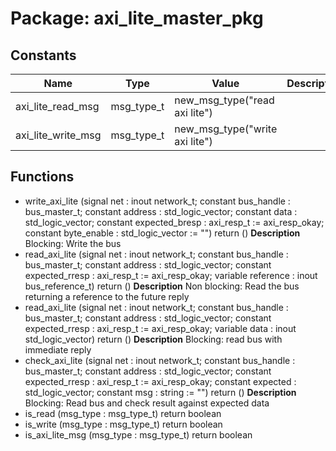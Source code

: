 # Package: axi_lite_master_pkg

## Constants

| Name               | Type       | Value                           | Description |
| ------------------ | ---------- | ------------------------------- | ----------- |
| axi_lite_read_msg  | msg_type_t |  new_msg_type("read axi lite")  |             |
| axi_lite_write_msg | msg_type_t |  new_msg_type("write axi lite") |             |
## Functions
- write_axi_lite <font id="function_arguments">(signal net : inout network_t; constant bus_handle : bus_master_t; constant address : std_logic_vector; constant data : std_logic_vector; constant expected_bresp : axi_resp_t := axi_resp_okay; constant byte_enable : std_logic_vector := "") </font> <font id="function_return">return ()</font>
**Description**
Blocking: Write the bus
- read_axi_lite <font id="function_arguments">(signal net : inout network_t; constant bus_handle : bus_master_t; constant address : std_logic_vector; constant expected_rresp : axi_resp_t := axi_resp_okay; variable reference : inout bus_reference_t) </font> <font id="function_return">return ()</font>
**Description**
Non blocking: Read the bus returning a reference to the future reply
- read_axi_lite <font id="function_arguments">(signal net : inout network_t; constant bus_handle : bus_master_t; constant address : std_logic_vector; constant expected_rresp : axi_resp_t := axi_resp_okay; variable data : inout std_logic_vector) </font> <font id="function_return">return ()</font>
**Description**
Blocking: read bus with immediate reply
- check_axi_lite <font id="function_arguments">(signal net : inout network_t; constant bus_handle : bus_master_t; constant address : std_logic_vector; constant expected_rresp : axi_resp_t := axi_resp_okay; constant expected : std_logic_vector; constant msg : string := "") </font> <font id="function_return">return ()</font>
**Description**
Blocking: Read bus and check result against expected data
- is_read <font id="function_arguments">(msg_type : msg_type_t) </font> <font id="function_return">return boolean </font>
- is_write <font id="function_arguments">(msg_type : msg_type_t) </font> <font id="function_return">return boolean </font>
- is_axi_lite_msg <font id="function_arguments">(msg_type : msg_type_t) </font> <font id="function_return">return boolean </font>
